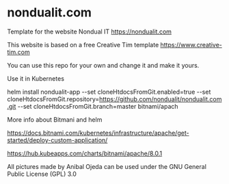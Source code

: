 # nondualit.com

Template for the website Nondual IT
https://nondualit.com

This website is based on a free Creative Tim template https://www.creative-tim.com

You can use this repo for your own and change it and make it yours.

Use it in Kubernetes 

helm install nondualit-app --set cloneHtdocsFromGit.enabled=true --set cloneHtdocsFromGit.repository=https://github.com/nondualit/nondualit.com.git  --set cloneHtdocsFromGit.branch=master bitnami/apach

More info about Bitmani and helm

https://docs.bitnami.com/kubernetes/infrastructure/apache/get-started/deploy-custom-application/

https://hub.kubeapps.com/charts/bitnami/apache/8.0.1

All pictures made by Anibal Ojeda can be used under the GNU General Public License (GPL) 3.0